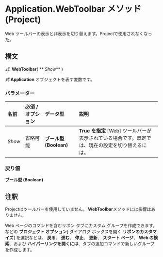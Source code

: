 
# Application.WebToolbar メソッド (Project)

Web ツールバーの表示と非表示を切り替えます。Projectで使用されなくなった。


## 構文

 _式_. **WebToolbar**( ** _Show_** )

 _式_ **Application** オブジェクトを表す変数です。


### パラメーター



|**名前**|**必須 / オプション**|**データ型**|**説明**|
|:-----|:-----|:-----|:-----|
| _Show_|省略可能|**ブール型 (Boolean)**|**True を指定** [Web] ツールバーが表示されている場合です。既定では、現在の設定を切り替えるには。|

### 戻り値

 **ブール型 (Boolean)**


## 注釈

Projectはツールバーを使用していません。 **WebToolbar**メソッドには影響はありません。

Web ページのコマンドを含むリボン タブにカスタム グループを作成できます。などの **プロジェクト オプション**] ダイアログ ボックスを開く **リボンのカスタマイズ**] を選択などは、 **戻る**、 **進む**、 **停止**、 **更新**、 **スタート ページ**、  **Web の検索**、および **ハイパーリンクを開くには**、タブの追加コマンドで新しいグループを作成します。


